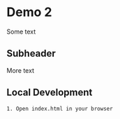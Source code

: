 # Demo 2

Some text 

## Subheader

More text 

## Local Development 
    1. Open index.html in your browser